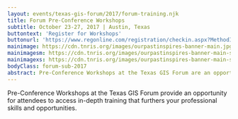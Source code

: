 ```yaml
---
layout: events/texas-gis-forum/2017/forum-training.njk
title: Forum Pre-Conference Workshops
subtitle: October 23-27, 2017 | Austin, Texas
buttontext: 'Register for Workshops'
buttonurl: 'https://www.regonline.com/registration/checkin.aspx?MethodId=0&EventSessionId=5cdfe0598c364b169bf9ecbd9886bc35&EventId=2011451'
mainimage: https://cdn.tnris.org/images/ourpastinspires-banner-main.jpg
mainimagesm: https://cdn.tnris.org/images/ourpastinspires-banner-main-sm.jpg
mainimagexs: https://cdn.tnris.org/images/ourpastinspires-banner-main-sm.jpg
bodyClass: forum-sub-2017
abstract: Pre-Conference Workshops at the Texas GIS Forum are an opportunity for attendees to dive into in-depth training that furthers your professional skills and opportunities.
---
```


Pre-Conference Workshops at the Texas GIS Forum provide an opportunity for attendees to access in-depth training that furthers your professional skills and opportunities.
